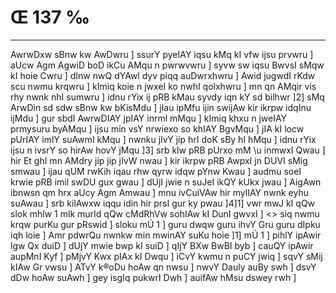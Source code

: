 # Œ 137 ‰
---
AwrwDxw sBnw kw AwDwru ] ssurY pyeIAY iqsu kMq kI vfw ijsu prvwru ]
aUcw Agm AgwiD boD ikCu AMqu n pwrwvwru ] syvw sw iqsu BwvsI sMqw kI
hoie Cwru ] dInw nwQ dYAwl dyv piqq auDwrxhwru ] Awid jugwdI rKdw
scu nwmu krqwru ] kImiq koie n jwxeI ko nwhI qolxhwru ] mn qn AMqir
vis rhy nwnk nhI sumwru ] idnu rYix ij pRB kMau syvdy iqn kY sd bilhwr
]2] sMq ArwDin sd sdw sBnw kw bKisMdu ] jIau ipMfu ijin swijAw kir
ikrpw idqInu ijMdu ] gur sbdI AwrwDIAY jpIAY inrml mMqu ] kImiq
khxu n jweIAY prmysuru byAMqu ] ijsu min vsY nrwiexo so khIAY BgvMqu ]
jIA kI locw pUrIAY imlY suAwmI kMqu ] nwnku jIvY jip hrI doK sBy hI hMqu
] idnu rYix ijsu n ivsrY so hirAw hovY jMqu ]3] srb klw pRB pUrxo mM \u
inmwxI Qwau ] hir Et ghI mn AMdry jip jip jIvW nwau ] kir ikrpw
pRB AwpxI jn DUVI sMig smwau ] ijau qUM rwKih iqau rhw qyrw idqw pYnw
Kwau ] audmu soeI krwie pRB imil swDU gux gwau ] dUjI jwie n suJeI ikQY
kUkx jwau ] AigAwn ibnwsn qm hrx aUcy Agm Amwau ] mnu ivCuiVAw
hir mylIAY nwnk eyhu suAwau ] srb kilAwxw iqqu idin hir prsI gur ky
pwau ]4]1]
vwr mwJ kI qQw slok mhlw 1 mlk murId qQw cMdRhVw
sohIAw kI DunI gwvxI ] <> siq nwmu krqw purKu gur pRswid ]
sloku mÚ 1 ] guru dwqw guru ihvY Gru guru dIpku iqh loie ] Amr pdwrQu
nwnkw min mwinAY suKu hoie ]1] mÚ 1 ] pihlY ipAwir lgw Qx duiD ]
dUjY mwie bwp kI suiD ] qIjY BXw BwBI byb ] cauQY ipAwir aupMnI Kyf ]
pMjvY Kwx pIAx kI Dwqu ] iCvY kwmu n puCY jwiq ] sqvY sMij kIAw Gr
vwsu ] ATvY k®oDu hoAw qn nwsu ] nwvY Dauly auBy swh ] dsvY dDw hoAw
suAwh ] gey isgIq pukwrI Dwh ] auifAw hMsu dswey rwh ]
####
